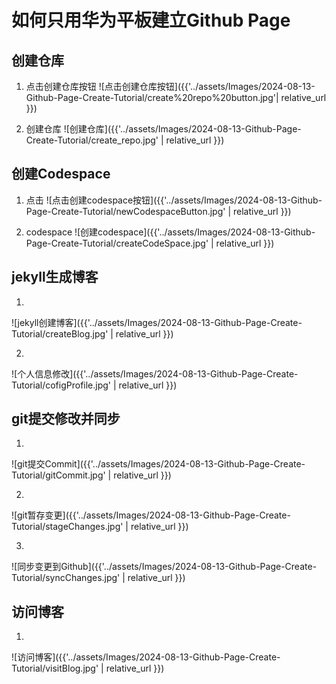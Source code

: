 # 如何只用华为平板建立Github Page


## 创建仓库

1. 点击创建仓库按钮
![点击创建仓库按钮]({{'../assets/Images/2024-08-13-Github-Page-Create-Tutorial/create%20repo%20button.jpg'| relative_url }})

2. 创建仓库
![创建仓库]({{'../assets/Images/2024-08-13-Github-Page-Create-Tutorial/create_repo.jpg' | relative_url }})

## 创建Codespace

1. 点击
![点击创建codespace按钮]({{'../assets/Images/2024-08-13-Github-Page-Create-Tutorial/newCodespaceButton.jpg' | relative_url }})

2. codespace
![创建codespace]({{'../assets/Images/2024-08-13-Github-Page-Create-Tutorial/createCodeSpace.jpg' | relative_url }})

## jekyll生成博客

1. 
![jekyll创建博客]({{'../assets/Images/2024-08-13-Github-Page-Create-Tutorial/createBlog.jpg' | relative_url }})

2. 
![个人信息修改]({{'../assets/Images/2024-08-13-Github-Page-Create-Tutorial/cofigProfile.jpg' | relative_url }})

## git提交修改并同步

1. 
![git提交Commit]({{'../assets/Images/2024-08-13-Github-Page-Create-Tutorial/gitCommit.jpg' | relative_url }})

2. 
![git暂存变更]({{'../assets/Images/2024-08-13-Github-Page-Create-Tutorial/stageChanges.jpg' | relative_url }})

3. 
![同步变更到Github]({{'../assets/Images/2024-08-13-Github-Page-Create-Tutorial/syncChanges.jpg' | relative_url }})

## 访问博客

1. 
![访问博客]({{'../assets/Images/2024-08-13-Github-Page-Create-Tutorial/visitBlog.jpg' | relative_url }})

